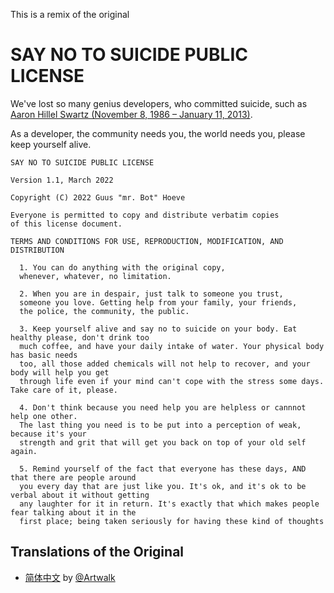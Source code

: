 This is a remix of the original 

# SAY NO TO SUICIDE PUBLIC LICENSE 

We've lost so many genius developers, who committed suicide, 
such as [Aaron Hillel Swartz (November 8, 1986 – January 11, 2013)](https://en.wikipedia.org/wiki/Aaron_Swartz).

As a developer, the community needs you, the world needs you, please keep yourself alive.

```
SAY NO TO SUICIDE PUBLIC LICENSE 

Version 1.1, March 2022

Copyright (C) 2022 Guus "mr. Bot" Hoeve

Everyone is permitted to copy and distribute verbatim copies
of this license document.

TERMS AND CONDITIONS FOR USE, REPRODUCTION, MODIFICATION, AND DISTRIBUTION

  1. You can do anything with the original copy, 
  whenever, whatever, no limitation.
  
  2. When you are in despair, just talk to someone you trust, 
  someone you love. Getting help from your family, your friends, 
  the police, the community, the public.
  
  3. Keep yourself alive and say no to suicide on your body. Eat healthy please, don't drink too
  much coffee, and have your daily intake of water. Your physical body has basic needs
  too, all those added chemicals will not help to recover, and your body will help you get 
  through life even if your mind can't cope with the stress some days. Take care of it, please.
  
  4. Don't think because you need help you are helpless or cannnot help one other.
  The last thing you need is to be put into a perception of weak, because it's your
  strength and grit that will get you back on top of your old self again. 
  
  5. Remind yourself of the fact that everyone has these days, AND that there are people around 
  you every day that are just like you. It's ok, and it's ok to be verbal about it without getting
  any laughter for it in return. It's exactly that which makes people fear talking about it in the 
  first place; being taken seriously for having these kind of thoughts
```

## Translations of the Original
 - [简体中文](https://github.com/Artwalk/snts) by [@Artwalk](https://github.com/Artwalk)
        
